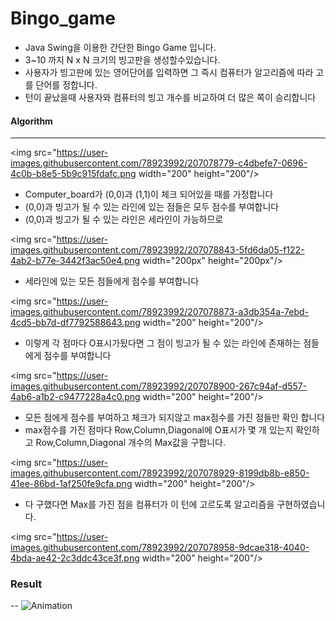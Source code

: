 # Bingo_game


- Java Swing을 이용한 간단한 Bingo Game 입니다.
- 3~10 까지 N x N 크기의 빙고판을 생성할수있습니다.
- 사용자가 빙고판에 있는 영어단어를 입력하면 그 즉시 컴퓨터가 알고리즘에 따라 고를 단어를 정합니다.
- 턴이 끝났을때 사용자와 컴퓨터의 빙고 개수를 비교하여 더 많은 쪽이 승리합니다


<h4>Algorithm</h4>



---



<img src="https://user-images.githubusercontent.com/78923992/207078779-c4dbefe7-0696-4c0b-b8e5-5b9c915fdafc.png  width="200" height="200"/>
- Computer_board가 (0,0)과 (1,1)이 체크 되어있을 때를 가정합니다
- (0,0)과 빙고가 될 수 있는 라인에 있는 점들은 모두 점수를 부여합니다
- (0,0)과 빙고가 될 수 있는 라인은 세라인이 가능하므로




<img src="https://user-images.githubusercontent.com/78923992/207078843-5fd6da05-f122-4ab2-b77e-3442f3ac50e4.png  width="200px" height="200px"/>
- 세라인에 있는 모든 점들에게 점수를 부여합니다




<img src="https://user-images.githubusercontent.com/78923992/207078873-a3db354a-7ebd-4cd5-bb7d-df7792588643.png  width="200" height="200"/>
- 이렇게 각 점마다 O표시가됬다면 그 점이 빙고가 될 수 있는 라인에 존재하는 점들에게 점수를 부여합니다




<img src="https://user-images.githubusercontent.com/78923992/207078900-267c94af-d557-4ab6-a1b2-c9477228a4c0.png  width="200" height="200"/>
- 모든 점에게 점수를 부여하고 체크가 되지않고 max점수를 가진 점들만 확인 합니다
- max점수를 가진 점마다 Row,Column,Diagonal에 O표시가 몇 개 있는지 확인하고 Row,Column,Diagonal 개수의 Max값을 구합니다.



<img src="https://user-images.githubusercontent.com/78923992/207078929-8199db8b-e850-41ee-86bd-1af250fe9cfa.png  width="200" height="200"/>
- 다 구했다면 Max를 가진 점을 컴퓨터가 이 턴에 고르도록 알고리즘을 구현하였습니다.




<img src="https://user-images.githubusercontent.com/78923992/207078958-9dcae318-4040-4bda-ae42-2c3ddc43ce3f.png  width="200" height="200"/>










<h3>Result</h3>


--
![Animation](https://user-images.githubusercontent.com/78923992/207081789-16ca7bf7-fd45-4f86-9d66-8e0d8293cb51.gif)







